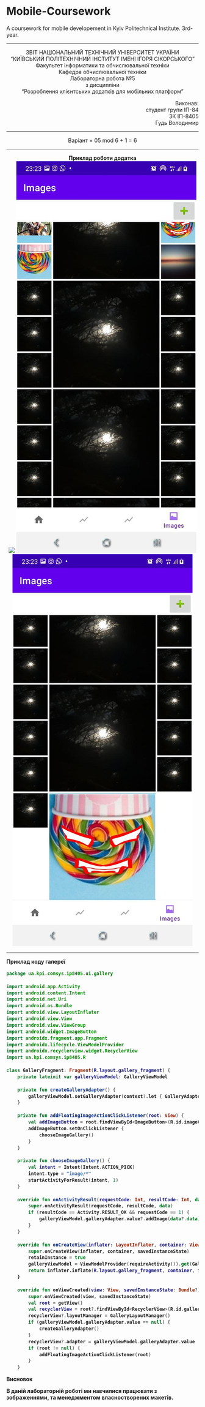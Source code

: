 # Mobile-Coursework
A coursework for mobile developement in Kyiv Politechnical Institute. 3rd-year.

----------------------------------------------------------------------------------------------------------------

<p align= "center">
ЗВІТ
НАЦІОНАЛЬНИЙ ТЕХНІЧНИЙ УНІВЕРСИТЕТ УКРАЇНИ<br />
“КИЇВСЬКИЙ ПОЛІТЕХНІЧНИЙ ІНСТИТУТ ІМЕНІ ІГОРЯ СІКОРСЬКОГО”<br />
Факультет інформатики та обчислювальної техніки<br />
Кафедра обчислювальної техніки<br />
Лабораторна робота №5<br />
з дисципліни<br />
“Розроблення клієнтських додатків для мобільних платформ”<br />
</p>
<p align="right">
Виконав:<br />
студент групи ІП-84<br />
ЗК ІП-8405<br />
Гудь Володимир<br />
</p>

----------------------------------------------------------------------------------------------------------------

<p align="center">
  Варіант = 05 mod 6 + 1 = 6 
</p>

----------------------------------------------------------------------------------------------------------------

<p align="center">
<b>Приклад роботи додатка<b><br />
<img src="https://github.com/Hud-Volodymyr/Mobile-Coursework/blob/lab5/images/gallery_images.jpgraw=true"/>
<img src="https://github.com/Hud-Volodymyr/Mobile-Coursework/blob/lab5/images/gallery_images_scrolled.jpg?raw=true"/>
<img src="https://github.com/Hud-Volodymyr/Mobile-Coursework/blob/lab5/images/gallery_images_bottom.jpg?raw=true"/>
</p>
  
----------------------------------------------------------------------------------------------------------------

<p>
<b>Приклад коду галереї<b><br />
</p>
  
``` kotlin
package ua.kpi.comsys.ip8405.ui.gallery

import android.app.Activity
import android.content.Intent
import android.net.Uri
import android.os.Bundle
import android.view.LayoutInflater
import android.view.View
import android.view.ViewGroup
import android.widget.ImageButton
import androidx.fragment.app.Fragment
import androidx.lifecycle.ViewModelProvider
import androidx.recyclerview.widget.RecyclerView
import ua.kpi.comsys.ip8405.R

class GalleryFragment: Fragment(R.layout.gallery_fragment) {
    private lateinit var galleryViewModel: GalleryViewModel

    private fun createGalleryAdapter() {
        galleryViewModel.setGalleryAdapter(context?.let { GalleryAdapter(mutableListOf<Uri>()) })
    }

    private fun addFloatingImageActionClickListener(root: View) {
        val addImageButton = root.findViewById<ImageButton>(R.id.imageCreatorButton)
        addImageButton.setOnClickListener {
            chooseImageGallery()
        }
    }

    private fun chooseImageGallery() {
        val intent = Intent(Intent.ACTION_PICK)
        intent.type = "image/*"
        startActivityForResult(intent, 1)
    }

    override fun onActivityResult(requestCode: Int, resultCode: Int, data: Intent?) {
        super.onActivityResult(requestCode, resultCode, data)
        if (resultCode == Activity.RESULT_OK && requestCode == 1) {
            galleryViewModel.galleryAdapter.value?.addImage(data?.data)
        }
    }

    override fun onCreateView(inflater: LayoutInflater, container: ViewGroup?, savedInstanceState: Bundle?) : View? {
        super.onCreateView(inflater, container, savedInstanceState)
        retainInstance = true
        galleryViewModel = ViewModelProvider(requireActivity()).get(GalleryViewModel::class.java)
        return inflater.inflate(R.layout.gallery_fragment, container, false)
    }

    override fun onViewCreated(view: View, savedInstanceState: Bundle?) {
        super.onViewCreated(view, savedInstanceState)
        val root = getView()
        val recyclerView = root?.findViewById<RecyclerView>(R.id.galleryRecyclerView)
        recyclerView?.layoutManager = GalleryLayoutManager()
        if (galleryViewModel.galleryAdapter.value == null) {
            createGalleryAdapter()
        }
        recyclerView?.adapter = galleryViewModel.galleryAdapter.value
        if (root != null) {
            addFloatingImageActionClickListener(root)
        }
    }
```

<p>
<b>Висновок<b><br />
</p>

В даній лабораторній роботі ми навчилися працювати з зображеннями, та менеджментом власностворених макетів.
